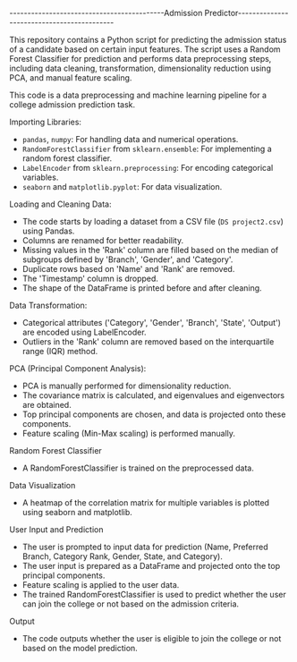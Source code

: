 -------------------------------------------Admission Predictor-------------------------------------------

This repository contains a Python script for predicting the admission status of a candidate based on certain input features. The script uses a Random Forest Classifier for prediction and performs data preprocessing steps, including data cleaning, transformation, dimensionality reduction using PCA, and manual feature scaling.

This code is a data preprocessing and machine learning pipeline for a college admission prediction task.

Importing Libraries:
   - `pandas`, `numpy`: For handling data and numerical operations.
   - `RandomForestClassifier` from `sklearn.ensemble`: For implementing a random forest classifier.
   - `LabelEncoder` from `sklearn.preprocessing`: For encoding categorical variables.
   - `seaborn` and `matplotlib.pyplot`: For data visualization.

Loading and Cleaning Data:
   - The code starts by loading a dataset from a CSV file (`DS project2.csv`) using Pandas.
   - Columns are renamed for better readability.
   - Missing values in the 'Rank' column are filled based on the median of subgroups defined by 'Branch', 'Gender', and 'Category'.
   - Duplicate rows based on 'Name' and 'Rank' are removed.
   - The 'Timestamp' column is dropped.
   - The shape of the DataFrame is printed before and after cleaning.

Data Transformation:
   - Categorical attributes ('Category', 'Gender', 'Branch', 'State', 'Output') are encoded using LabelEncoder.
   - Outliers in the 'Rank' column are removed based on the interquartile range (IQR) method.

PCA (Principal Component Analysis):
   - PCA is manually performed for dimensionality reduction.
   - The covariance matrix is calculated, and eigenvalues and eigenvectors are obtained.
   - Top principal components are chosen, and data is projected onto these components.
   - Feature scaling (Min-Max scaling) is performed manually.

Random Forest Classifier
   - A RandomForestClassifier is trained on the preprocessed data.

Data Visualization
   - A heatmap of the correlation matrix for multiple variables is plotted using seaborn and matplotlib.

User Input and Prediction
   - The user is prompted to input data for prediction (Name, Preferred Branch, Category Rank, Gender, State, and Category).
   - The user input is prepared as a DataFrame and projected onto the top principal components.
   - Feature scaling is applied to the user data.
   - The trained RandomForestClassifier is used to predict whether the user can join the college or not based on the admission criteria.

Output
   - The code outputs whether the user is eligible to join the college or not based on the model prediction.
